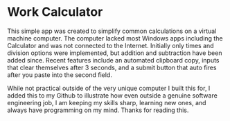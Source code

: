 # Work Calculator

This simple app was created to simplify common calculations on a virtual machine computer. The computer lacked most Windows apps including the Calculator and was not connected to the Internet. Initially only times and division options were implemented, but addition and subtraction have been added since. Recent features include an automated clipboard copy, inputs that clear themselves after 3 seconds, and a submit button that auto fires after you paste into the second field.

While not practical outside of the very unique computer I built this for, I added this to my Github to illustrate how even outside a genuine software engineering job, I am keeping my skills sharp, learning new ones, and always have programming on my mind. Thanks for reading this.